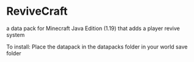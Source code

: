# ReviveCraft
a data pack for Minecraft Java Edition (1.19) that adds a player revive system


To install: Place the datapack in the datapacks folder in your world save folder
